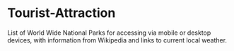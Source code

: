 # Tourist-Attraction
List of World Wide National Parks for accessing via mobile or desktop devices, with information from Wikipedia and links to current local weather.
